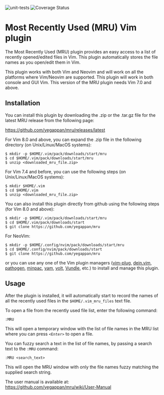![unit-tests](https://github.com/yegappan/mru/workflows/unit-tests/badge.svg?branch=master) ![Coverage Status](https://codecov.io/gh/yegappan/mru/coverage.svg?branch=master)

# Most Recently Used (MRU) Vim plugin

The Most Recently Used (MRU) plugin provides an easy access to a list of 
recently opened/edited files in Vim. This plugin automatically stores the 
file names as you open/edit them in Vim. 

This plugin works with both Vim and Neovim and will work on all the platforms
where Vim/Neovim are supported.  This plugin will work in both console and GUI
Vim. This version of the MRU plugin needs Vim 7.0 and above.

## Installation

You can install this plugin by downloading the .zip or the .tar.gz file for the latest MRU release from the following page:

https://github.com/yegappan/mru/releases/latest

For Vim 8.0 and above, you can expand the .zip file in the following directory (on Unix/Linux/MacOS systems):

    $ mkdir -p $HOME/.vim/pack/downloads/start/mru
    $ cd $HOME/.vim/pack/downloads/start/mru
    $ unzip <downloaded_mru_file.zip>

For Vim 7.4 and before, you can use the following steps (on Unix/Linux/MacOS systems):

    $ mkdir $HOME/.vim
    $ cd $HOME/.vim
    $ unzip <downloaded_mru_file.zip>

You can also install this plugin directly from github using the following steps (for Vim 8.0 and above):

    $ mkdir -p $HOME/.vim/pack/downloads/start/mru
    $ cd $HOME/.vim/pack/downloads/start
    $ git clone https://github.com/yegappan/mru

For NeoVim:

    $ mkdir -p $HOME/.config/nvim/pack/downloads/start/mru
    $ cd $HOME/.config/nvim/pack/downloads/start
    $ git clone https://github.com/yegappan/mru

or you can use any one of the Vim plugin managers ([vim-plug](https://github.com/junegunn/vim-plug), [dein.vim](https://github.com/Shougo/dein.vim), [pathogen](https://github.com/tpope/vim-pathogen), [minpac](https://github.com/k-takata/minpac), [vam](https://github.com/MarcWeber/vim-addon-manager), [volt](https://github.com/vim-volt/volt), [Vundle](https://github.com/VundleVim/Vundle.vim), etc.) to install and manage this plugin.

## Usage
After the plugin is installed, it will automatically start to record the names of all the recently used files in the `$HOME/.vim_mru_files` text file.

To open a file from the recently used file list, enter the following command:

    :MRU

This will open a temporary window with the list of file names in the MRU list where you can press `<Enter>` to open a file.

You can fuzzy search a text in the list of file names, by passing a search text to the `:MRU` command:

    :MRU <search_text>

This will open the MRU window with only the file names fuzzy matching the supplied search string.

The user manual is available at:
https://github.com/yegappan/mru/wiki/User-Manual
